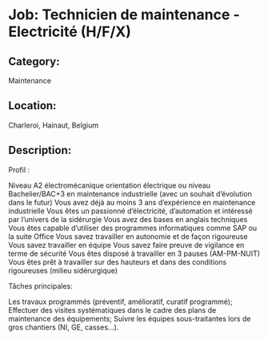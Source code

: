 # Job: Technicien de maintenance - Electricité   (H/F/X)
## Category: 
Maintenance
## Location: 
Charleroi, Hainaut, Belgium
## Description:
Profil :

Niveau A2 électromécanique orientation électrique ou niveau Bachelier/BAC+3 en maintenance industrielle (avec un souhait d’évolution dans  le futur)
Vous avez déjà au moins 3 ans d’expérience en maintenance industrielle
Vous êtes un passionné d’électricité, d’automation et intéressé par l’univers de la sidérurgie
Vous avez des bases en anglais techniques
Vous êtes capable d’utiliser des programmes informatiques comme SAP ou la suite Office
Vous savez travailler en autonomie et de façon rigoureuse
Vous savez travailler en équipe
Vous savez faire preuve de vigilance en terme de sécurité
Vous êtes disposé à travailler en 3 pauses (AM-PM-NUIT)
Vous êtes prêt à travailler sur des hauteurs et dans des conditions rigoureuses (milieu sidérurgique)

Tâches principales: 

Les travaux programmés (préventif, amélioratif, curatif programmé);
Effectuer des visites systématiques dans le cadre des plans de maintenance des équipements;
Suivre les équipes sous-traitantes lors de gros chantiers (NI, GE, casses...).

